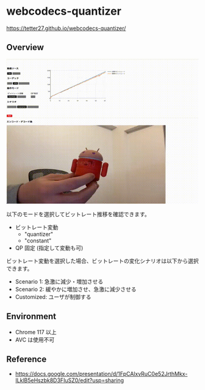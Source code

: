 # webcodecs-quantizer

https://tetter27.github.io/webcodecs-quantizer/

## Overview
![](/img/app_ui.gif)

以下のモードを選択してビットレート推移を確認できます。
- ビットレート変動
  - "quantizer"
  - "constant"
- QP 固定 (指定して変動も可)

ビットレート変動を選択した場合、ビットレートの変化シナリオは以下から選択できます。
- Scenario 1: 急激に減少・増加させる
- Scenario 2: 緩やかに増加させ、急激に減少させる
- Customized: ユーザが制御する

## Environment
- Chrome 117 以上
- AVC は使用不可

## Reference
- https://docs.google.com/presentation/d/1FpCAlxvRuC0e52JrthMkx-ILklB5eHszbk8D3FIuSZ0/edit?usp=sharing